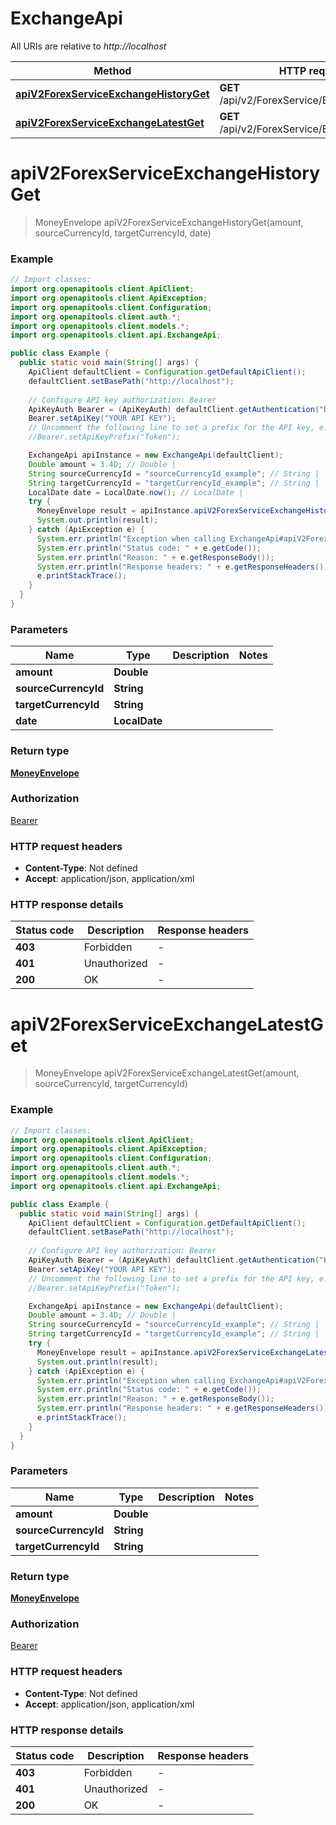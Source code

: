 # ExchangeApi

All URIs are relative to *http://localhost*

| Method | HTTP request | Description |
|------------- | ------------- | -------------|
| [**apiV2ForexServiceExchangeHistoryGet**](ExchangeApi.md#apiV2ForexServiceExchangeHistoryGet) | **GET** /api/v2/ForexService/Exchange/History |  |
| [**apiV2ForexServiceExchangeLatestGet**](ExchangeApi.md#apiV2ForexServiceExchangeLatestGet) | **GET** /api/v2/ForexService/Exchange/Latest |  |


<a id="apiV2ForexServiceExchangeHistoryGet"></a>
# **apiV2ForexServiceExchangeHistoryGet**
> MoneyEnvelope apiV2ForexServiceExchangeHistoryGet(amount, sourceCurrencyId, targetCurrencyId, date)



### Example
```java
// Import classes:
import org.openapitools.client.ApiClient;
import org.openapitools.client.ApiException;
import org.openapitools.client.Configuration;
import org.openapitools.client.auth.*;
import org.openapitools.client.models.*;
import org.openapitools.client.api.ExchangeApi;

public class Example {
  public static void main(String[] args) {
    ApiClient defaultClient = Configuration.getDefaultApiClient();
    defaultClient.setBasePath("http://localhost");
    
    // Configure API key authorization: Bearer
    ApiKeyAuth Bearer = (ApiKeyAuth) defaultClient.getAuthentication("Bearer");
    Bearer.setApiKey("YOUR API KEY");
    // Uncomment the following line to set a prefix for the API key, e.g. "Token" (defaults to null)
    //Bearer.setApiKeyPrefix("Token");

    ExchangeApi apiInstance = new ExchangeApi(defaultClient);
    Double amount = 3.4D; // Double | 
    String sourceCurrencyId = "sourceCurrencyId_example"; // String | 
    String targetCurrencyId = "targetCurrencyId_example"; // String | 
    LocalDate date = LocalDate.now(); // LocalDate | 
    try {
      MoneyEnvelope result = apiInstance.apiV2ForexServiceExchangeHistoryGet(amount, sourceCurrencyId, targetCurrencyId, date);
      System.out.println(result);
    } catch (ApiException e) {
      System.err.println("Exception when calling ExchangeApi#apiV2ForexServiceExchangeHistoryGet");
      System.err.println("Status code: " + e.getCode());
      System.err.println("Reason: " + e.getResponseBody());
      System.err.println("Response headers: " + e.getResponseHeaders());
      e.printStackTrace();
    }
  }
}
```

### Parameters

| Name | Type | Description  | Notes |
|------------- | ------------- | ------------- | -------------|
| **amount** | **Double**|  | |
| **sourceCurrencyId** | **String**|  | |
| **targetCurrencyId** | **String**|  | |
| **date** | **LocalDate**|  | |

### Return type

[**MoneyEnvelope**](MoneyEnvelope.md)

### Authorization

[Bearer](../README.md#Bearer)

### HTTP request headers

 - **Content-Type**: Not defined
 - **Accept**: application/json, application/xml

### HTTP response details
| Status code | Description | Response headers |
|-------------|-------------|------------------|
| **403** | Forbidden |  -  |
| **401** | Unauthorized |  -  |
| **200** | OK |  -  |

<a id="apiV2ForexServiceExchangeLatestGet"></a>
# **apiV2ForexServiceExchangeLatestGet**
> MoneyEnvelope apiV2ForexServiceExchangeLatestGet(amount, sourceCurrencyId, targetCurrencyId)



### Example
```java
// Import classes:
import org.openapitools.client.ApiClient;
import org.openapitools.client.ApiException;
import org.openapitools.client.Configuration;
import org.openapitools.client.auth.*;
import org.openapitools.client.models.*;
import org.openapitools.client.api.ExchangeApi;

public class Example {
  public static void main(String[] args) {
    ApiClient defaultClient = Configuration.getDefaultApiClient();
    defaultClient.setBasePath("http://localhost");
    
    // Configure API key authorization: Bearer
    ApiKeyAuth Bearer = (ApiKeyAuth) defaultClient.getAuthentication("Bearer");
    Bearer.setApiKey("YOUR API KEY");
    // Uncomment the following line to set a prefix for the API key, e.g. "Token" (defaults to null)
    //Bearer.setApiKeyPrefix("Token");

    ExchangeApi apiInstance = new ExchangeApi(defaultClient);
    Double amount = 3.4D; // Double | 
    String sourceCurrencyId = "sourceCurrencyId_example"; // String | 
    String targetCurrencyId = "targetCurrencyId_example"; // String | 
    try {
      MoneyEnvelope result = apiInstance.apiV2ForexServiceExchangeLatestGet(amount, sourceCurrencyId, targetCurrencyId);
      System.out.println(result);
    } catch (ApiException e) {
      System.err.println("Exception when calling ExchangeApi#apiV2ForexServiceExchangeLatestGet");
      System.err.println("Status code: " + e.getCode());
      System.err.println("Reason: " + e.getResponseBody());
      System.err.println("Response headers: " + e.getResponseHeaders());
      e.printStackTrace();
    }
  }
}
```

### Parameters

| Name | Type | Description  | Notes |
|------------- | ------------- | ------------- | -------------|
| **amount** | **Double**|  | |
| **sourceCurrencyId** | **String**|  | |
| **targetCurrencyId** | **String**|  | |

### Return type

[**MoneyEnvelope**](MoneyEnvelope.md)

### Authorization

[Bearer](../README.md#Bearer)

### HTTP request headers

 - **Content-Type**: Not defined
 - **Accept**: application/json, application/xml

### HTTP response details
| Status code | Description | Response headers |
|-------------|-------------|------------------|
| **403** | Forbidden |  -  |
| **401** | Unauthorized |  -  |
| **200** | OK |  -  |

